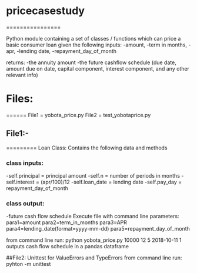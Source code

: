 # pricecasestudy
================

Python module containing a set of classes / functions which can price a basic consumer loan given the following inputs:
-amount,
-term in months,
-apr,
-lending date,
-repayment_day_of_month

returns:
-the annuity amount
-the future cashflow schedule (due date, amount due on date, capital component, interest component, and any other relevant info)

# Files:
======
File1 = yobota_price.py
File2 = test_yobotaprice.py

## File1:-
=========
Loan Class: Contains the following data and methods
### class inputs:
-self.principal = principal amount
-self.n = number of periods in months
-self.interest = (apr/100)/12
-self.loan_date = lending date
-self.pay_day = repayment_day_of_month

### class output: 
-future cash flow schedule
Execute file with command line parameters: 
  para1=amount para2=term_in_months para3=APR para4=lending_date(format=yyyy-mm-dd) para5=repayment_day_of_month
  
from command line run: 
          python yobota_price.py 10000 12 5 2018-10-11 1
outputs cash flow schedule in a pandas dataframe

##File2: Unittest for ValueErrors and TypeErrors
from command line run: 
          pyhton -m unittest
          
